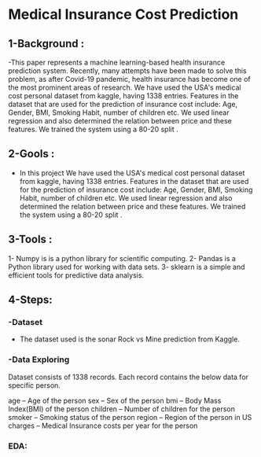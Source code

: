 # Medical Insurance Cost Prediction

## 1-Background :
-This paper represents a machine learning-based health insurance prediction system. Recently, many attempts have been made to solve this problem, as after Covid-19 pandemic, health insurance has become one of the most prominent areas of research. We have used the USA's medical cost personal dataset from kaggle, having 1338 entries. Features in the dataset that are used for the prediction of insurance cost include: Age, Gender, BMI, Smoking Habit, number of children etc. We used linear regression and also determined the relation between price and these features. We trained the system using a 80-20 split .

## 2-Gools :
- In this project We have used the USA's medical cost personal dataset from kaggle, having 1338 entries. Features in the dataset that are used for the prediction of insurance cost include: Age, Gender, BMI, Smoking Habit, number of children etc. We used linear regression and also determined the relation between price and these features. We trained the system using a 80-20 split .

## 3-Tools :
1- Numpy is is a python library for scientific computing.
2- Pandas is a Python library used for working with data sets.
3- sklearn is a simple and efficient tools for predictive data analysis.

## 4-Steps:

### -Dataset
- The dataset used is the sonar Rock vs Mine prediction from Kaggle.

### -Data Exploring
Dataset consists of 1338 records. Each record contains the below data for specific person.

age – Age of the person
sex – Sex of the person
bmi – Body Mass Index(BMI) of the person
children – Number of children for the person
smoker – Smoking status of the person
region – Region of the person in US
charges – Medical Insurance costs per year for the person

### EDA:
 



